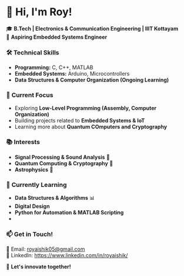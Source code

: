 # 👋 Hi, I'm Roy!  
🎓 **B.Tech | Electronics & Communication Engineering | IIIT Kottayam**  
🚀 **Aspiring Embedded Systems Engineer**  

### 🛠️ **Technical Skills**
- **Programming:** C, C++, MATLAB  
- **Embedded Systems:** Arduino, Microcontrollers  
- **Data Structures & Computer Organization (Ongoing Learning)**  

### 🔭 **Current Focus** 
- Exploring **Low-Level Programming (Assembly, Computer Organization)**  
- Building projects related to **Embedded Systems & IoT**
- Learning more about **Quantum COmputers and Cryptography**

### 📚 **Interests**
- **Signal Processing & Sound Analysis** 🎵  
- **Quantum Computing & Cryptography** 🔐  
- **Astrophysics** 🤯
  
### 🌱 **Currently Learning**
- **Data Structures & Algorithms** 📊  
- **Digital Design**  
- **Python for Automation & MATLAB Scripting**
- 
### 📫 **Get in Touch!**
📧 Email: royaishik05@gmail.com  
💼 LinkedIn: https://www.linkedin.com/in/royaishik/  

🚀 **Let's innovate together!**

